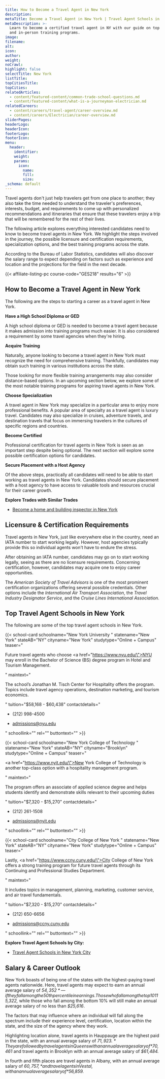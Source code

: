 ```yaml
---
title: How to Become a Travel Agent in New York
description:
metaTitle: Become a Travel Agent in New York | Travel Agent Schools in NY
metaDescription: >-
  Learn to become a certified travel agent in NY with our guide on top online
  and in-person training programs.
image:
filename:
alt:
icon:
author:
weight:
noCrawl:
highlight: false
selectTitle: New York
listTitle:
topCitiesTitle:
topCities:
relatedArticles:
  - content/featured-content/common-trade-school-questions.md
  - content/featured-content/what-is-a-journeyman-electrician.md
relatedCareers:
  - content/careers/travel-agent/career-overview.md
  - content/careers/Electrician/career-overview.md
sliderPages:
headerLogo:
headerIcon:
footerLogo:
footerIcon:
menu:
  header:
    identifier:
    weight:
    params:
      icon:
        name:
        fill:
        size:
_schema: default
---
```

Travel agents don't just help travelers get from one place to another; they also take the time needed to understand the traveler's preferences, interests, budget, and requirements to come up with personalized recommendations and itineraries that ensure that these travelers enjoy a trip that will be remembered for the rest of their lives.

The following article explores everything interested candidates need to know to become travel agents in New York. We highlight the steps involved in the journey, the possible licensure and certification requirements, specialization options, and the best training programs across the state.

According to the Bureau of Labor Statistics, candidates will also discover the salary range to expect depending on factors such as experience and location and the projections for the field in the next decade.

{{< affiliate-listing-pc course-code="GES218" results="6" >}}

## **How to Become a Travel Agent in New York**

The following are the steps to starting a career as a travel agent in New York.

**Have a High School Diploma or GED**

A high school diploma or GED is needed to become a travel agent because it makes admission into training programs much easier. It is also considered a requirement by some travel agencies when they're hiring.

**Acquire Training**

Naturally, anyone looking to become a travel agent in New York must recognize the need for comprehensive training. Thankfully, candidates may obtain such training in various institutions across the state.

Those looking for more flexible training arrangements may also consider distance-based options. In an upcoming section below, we explore some of the most notable training programs for aspiring travel agents in New York.

**Choose Specialization**

A travel agent in New York may specialize in a particular area to enjoy more professional benefits. A popular area of specialty as a travel agent is luxury travel. Candidates may also specialize in cruises, adventure travels, and destination travels that focus on immersing travelers in the cultures of specific regions and countries.

**Become Certified**

Professional certification for travel agents in New York is seen as an important step despite being optional. The next section will explore some possible certification options for candidates.

**Secure Placement with a Host Agency**

Of the above steps, practically all candidates will need to be able to start working as travel agents in New York. Candidates should secure placement with a host agency to have access to valuable tools and resources crucial for their career growth.

**Explore Trades with Similar Trades**

* [Become a home and building inspector in New York](https://toptradeschools.com/near-you/home-and-building-inspector/new-york/)

## **Licensure & Certification Requirements**

Travel agents in New York, just like everywhere else in the country, need an IATA number to start working legally. However, host agencies typically provide this so individual agents won't have to endure the stress.

After obtaining an IATA number, candidates may go on to start working legally, seeing as there are no licensure requirements. Concerning certification, however, candidates may acquire one to enjoy career opportunities.

The *American Society of Travel Advisors* is one of the most prominent certification organizations offering several possible credentials. Other options include the *International Air Transport Association*, the *Travel Industry Designator Service*, and the *Cruise Lines International Association.*

## **Top Travel Agent Schools in New York**

The following are some of the top travel agent schools in New York.

{{< school-card schoolname="New York University " statename="New York" stateAB="NY" cityname="New York" studytype="Online + Campus" teaser="<p>Future travel agents who choose <a href=\"https://www.nyu.edu/\">NYU</a> may enroll in the Bachelor of Science (BS) degree program in Hotel and Tourism Management. </p>" maintext="<p>The school’s Jonathan M. Tisch Center for Hospitality offers the program. Topics include travel agency operations, destination marketing, and tourism economics.</p>" tuition="$58,168 - $60,438" contactdetails="<ul><li><p>(212) 998-4500</p></li><li><p>admissions@nyu.edu</p></li></ul>" schoollink="" rel="" buttontext="" >}}

{{< school-card schoolname="New York College of Technology " statename="New York" stateAB="NY" cityname="Brooklyn" studytype="Online + Campus" teaser="<p><a href=\"https://www.nyit.edu/\">New York College of Technology</a> is another top-class option with a hospitality management program.</p>" maintext="<p>The program offers an associate of applied science degree and helps students identify and demonstrate skills relevant to their upcoming duties</p>" tuition="$7,320 - $15,270" contactdetails="<ul><li><p>(212) 261-1508</p></li><li><p>admissions@nyit.edu</p></li></ul>" schoollink="" rel="" buttontext="" >}}

{{< school-card schoolname="City College of New York " statename="New York" stateAB="NY" cityname="New York" studytype="Online + Campus" teaser="<p>Lastly, <a href=\"https://www.ccny.cuny.edu/\">City College of New York</a> offers a strong training program for future travel agents through its Continuing and Professional Studies Department.</p>" maintext="<p>It includes topics in management, planning, marketing, customer service, and air travel fundamentals.</p>" tuition="$7,320 - $15,270" contactdetails="<ul><li><p>(212) 650-6656</p></li><li><p>admissions@ccny.cuny.edu</p></li></ul>" schoollink="" rel="" buttontext="" >}}

**Explore Travel Agent Schools by City:**

* [Travel Agent Schools in New York City](https://toptradeschools.com/near-you/travel-agent/new-york/new-york-city/)

## **Salary & Career Outlook**

New York boasts of being one of the states with the highest-paying travel agents nationwide. Here, travel agents may expect to earn an annual average salary of *$54,352* — if they fall among the 50th percentile in earnings. Those who fall among the top 10% will manage an annual average salary of *$115,322,* while those who fall among the bottom 10% will still make an annual average salary of no less than *$25,616*.

The factors that may influence where an individual will fall along the spectrum include their experience level, certification, location within the state, and the size of the agency where they work.

Highlighting location alone, travel agents in Hauppauge are the highest paid in the state, with an annual average salary of *$71,923.* They are followed by travel agents in Queens with an annual average salary of *$70,461* and travel agents in Brooklyn with an annual average salary of *$61,484.*

In fourth and fifth places are travel agents in Albany, with an annual average salary of *$60,757,* and travel agents in Vestal, with an annual average salary of *$56,859.*